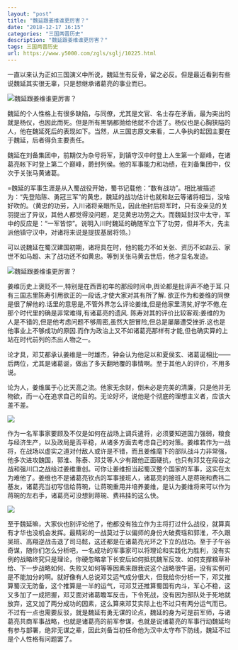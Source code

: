 ```yaml
---
layout: "post"
title: "魏延跟姜维谁更厉害？"
date: "2018-12-17 16:15"
categories: "三国两晋历史"
description: "魏延跟姜维谁更厉害？"
tags: 三国两晋历史
url: https://www.y5000.com/zgls/sglj/10225.html
---
```






一直以来认为正如三国演义中所说，魏延生有反骨，留之必反。但是最近看到有些说魏延其实很无辜，只是想继承诸葛亮的事业而已。

![魏延跟姜维谁更厉害？](/uploads/allimg/170111/6-1F1111621203V.JPG)

魏延的个人性格上有很多缺陷，与同僚，尤其是文官、名士存在矛盾，最为突出的就是杨仪，也因此而死。但是所有黑锅都抛给他就不合适了。杨仪也是心胸狭隘的人，他在魏延死后的表现如下。当然，从三国志原文来看，二人争执的起因主要在于魏延，后者得负主要责任。

魏延在刘备集团中，前期仅为杂号将军，到镇守汉中时登上人生第一个巅峰，在诸葛亮帐下时登上第二个巅峰，爵封列侯。他的军事能力和功绩，在刘备集团中，仅次于关张马黄诸葛。

=魏延的军事生涯是从入蜀战役开始，蜀书记载他：“数有战功”。相比被描述为：“先登陷陈、勇冠三军”的黄忠，魏延的战功估计也就和赵云等诸将相当，没啥好吹的。（黄忠的功劳，入川诸将亲眼所见，因此他封后将军时，只有没亲见的关羽提出了异议，其他人都觉得没问题，足见黄忠功劳之大。而魏延封汉中太守，军中的反应是：“一军皆惊”。说明入川时魏延的确随军立下了功劳，但并不大，先主派他镇守汉中，对诸将来说是提拔基层将领。）

可以说魏延在蜀汉建国初期，诸将具在时，他的能力不如关张、资历不如赵云、家世不如马超、末了战功还不如黄忠。等到关张马黄去世后，他才显名发迹。

![魏延跟姜维谁更厉害？](/uploads/allimg/170111/6-1F111162202430.JPG)

姜维历史上褒贬不一,特别是在西晋初年的那段时间中,舆论都是批评声不绝于耳.只有三国志里陈寿引用欲正的一段话,才使大家对其有所了解.
欲正作为和姜维的同僚是很了解他的.话里的意思是,不管外界怎么评论姜维,但是他家里清贫,好学不倦,在那个时代里的确是非常难得,有诸葛亮的遗风.
陈寿对其的评价比较客观:姜维的为人是不错的,但是他考虑问题不够周密,虽然大胆冒险,但总是屡屡遭受挫折.这也是他事业上不够成功的原因.而作为政治上又不如诸葛亮那样有才能,但也确实算的上站在时代前列的杰出人物之一。

论才具，邓艾都承认姜维是一时雄杰，钟会认为他足以和夏侯玄、诸葛诞相比——后两位，尤其是诸葛诞，做出了多天翻地覆的事情啊。至于其他人的评价，不用多说。

论为人，姜维属于心比天高之流。他家无余财，倒未必是完美的清廉，只是他并无物欲，而一心在追求自己的目的。无论好坏，说他是个彻底的理想主义者，应该大差不差。

![](https://img.y5000.com/uploads/allimg/170111/1623415243-0.jpg)

作为一名军事家要顾及不仅是如何在战场上调兵遣将，必须要知道国力强弱，粮食与经济生产，以及政局是否平稳，从诸多方面去考虑自己的对策。姜维若作为一战将，在战场以虚实之道对付敌人或许是不错，而且姜维麾下的部队战斗力非常强，他多次进攻魏国，郭淮、陈泰、邓艾等人少有跟他正面硬抗，也只有邓艾在段谷之战和强川口之战给过姜维重创。可你让姜维担当起蜀汉整个国家的军事，这实在太为难他了。姜维也不是诸葛亮钦点的军事接班人，诸葛亮的接班人是蒋琬和费祎二基友，诸葛亮当初写信给蒋琬，让蒋琬重用并培养姜维，是认为姜维将来可以作为蒋琬的左右手，诸葛亮可没想到蒋琬、费祎挂的这么快。

![](https://img.y5000.com/uploads/allimg/170111/16234135a-1.jpg)

至于魏延嘛，大家伙也别评论他了，他都没有独立作为主将打过什么战役，就算真有才华也没机会发挥。最精彩的一战莫过于以偏师的身份大破费瑶和郭淮，不久跟吴班、高翔逆战击退了司马懿，这还都是在诸葛亮光环之下立的战功。至于子午谷奇谋，随你们怎么分析吧，一名成功的军事家可以将理论和实践化为胜利，没有实例的战略终究只是理论，你硬忽略拿下长安后如何抵抗魏军反攻、如何支撑粮草补给、下一步战略如何、失败又如何等等因素来跟我说这个战略很牛逼，没有实例可是不能加分的啊。就好像有人总说邓艾运气成分很大，但我给你分析一下，邓艾推算蜀汉无防备，这个推算是一半的运气，可邓艾还推算蜀国有内斗，军心不稳，这又多加了一成把握，邓艾面对诸葛瞻军反击，下令死战，没有因为部队处于死地就放弃，这又加了两分成功的因素，这么算来邓艾实际上也不过只有两分运气而已。不过有一点也需要反驳，就是魏延有勇无谋的论点，魏延的身为可是前军师，与诸葛亮共商军事战略，也就是诸葛亮的前军参谋，也就是说诸葛亮的军事行动魏延均有参与部署，绝非无谋之辈，因此刘备当初任命他为汉中太守布下防线，魏延不过是个人性格有问题罢了。
